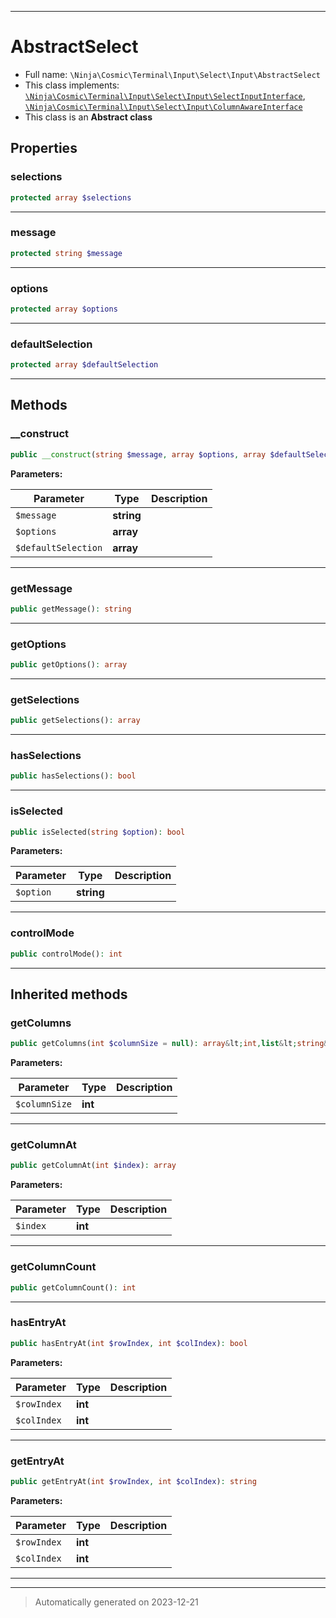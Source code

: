 ***

# AbstractSelect





* Full name: `\Ninja\Cosmic\Terminal\Input\Select\Input\AbstractSelect`
* This class implements:
[`\Ninja\Cosmic\Terminal\Input\Select\Input\SelectInputInterface`](./SelectInputInterface.md), [`\Ninja\Cosmic\Terminal\Input\Select\Input\ColumnAwareInterface`](./ColumnAwareInterface.md)
* This class is an **Abstract class**



## Properties


### selections



```php
protected array $selections
```






***

### message



```php
protected string $message
```






***

### options



```php
protected array $options
```






***

### defaultSelection



```php
protected array $defaultSelection
```






***

## Methods


### __construct



```php
public __construct(string $message, array $options, array $defaultSelection = []): mixed
```








**Parameters:**

| Parameter | Type | Description |
|-----------|------|-------------|
| `$message` | **string** |  |
| `$options` | **array** |  |
| `$defaultSelection` | **array** |  |





***

### getMessage



```php
public getMessage(): string
```












***

### getOptions



```php
public getOptions(): array
```












***

### getSelections



```php
public getSelections(): array
```












***

### hasSelections



```php
public hasSelections(): bool
```












***

### isSelected



```php
public isSelected(string $option): bool
```








**Parameters:**

| Parameter | Type | Description |
|-----------|------|-------------|
| `$option` | **string** |  |





***

### controlMode



```php
public controlMode(): int
```












***


## Inherited methods


### getColumns



```php
public getColumns(int $columnSize = null): array&lt;int,list&lt;string&gt;&gt;
```








**Parameters:**

| Parameter | Type | Description |
|-----------|------|-------------|
| `$columnSize` | **int** |  |





***

### getColumnAt



```php
public getColumnAt(int $index): array
```








**Parameters:**

| Parameter | Type | Description |
|-----------|------|-------------|
| `$index` | **int** |  |





***

### getColumnCount



```php
public getColumnCount(): int
```












***

### hasEntryAt



```php
public hasEntryAt(int $rowIndex, int $colIndex): bool
```








**Parameters:**

| Parameter | Type | Description |
|-----------|------|-------------|
| `$rowIndex` | **int** |  |
| `$colIndex` | **int** |  |





***

### getEntryAt



```php
public getEntryAt(int $rowIndex, int $colIndex): string
```








**Parameters:**

| Parameter | Type | Description |
|-----------|------|-------------|
| `$rowIndex` | **int** |  |
| `$colIndex` | **int** |  |





***


***
> Automatically generated on 2023-12-21

